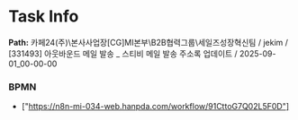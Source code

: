 # Task Info

**Path:** 카페24(주)\본사사업장\[CG]MI본부\B2B협력그룹\세일즈성장혁신팀 / jekim / [331493] 아웃바운드 메일 발송 _ 스티비 메일 발송 주소록 업데이트 / 2025-09-01_00-00-00

### BPMN
- ["https://n8n-mi-034-web.hanpda.com/workflow/91CttoG7Q02L5F0D"]

